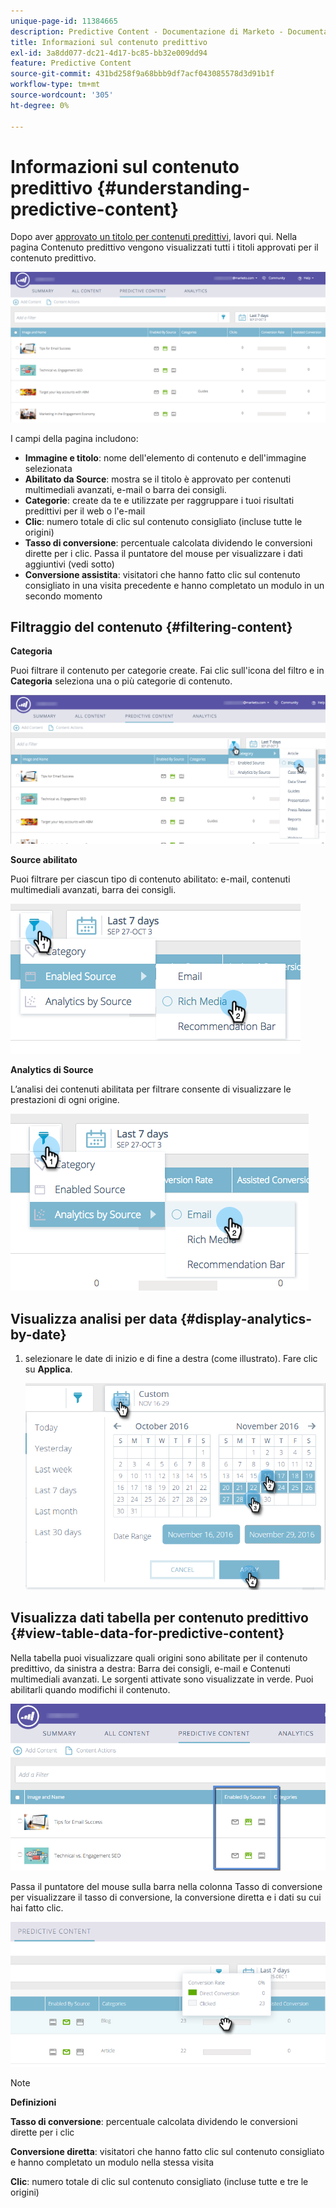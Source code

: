 ```yaml
---
unique-page-id: 11384665
description: Predictive Content - Documentazione di Marketo - Documentazione del prodotto
title: Informazioni sul contenuto predittivo
exl-id: 3a8dd077-dc21-4d17-bc85-bb32e009dd94
feature: Predictive Content
source-git-commit: 431bd258f9a68bbb9df7acf043085578d3d91b1f
workflow-type: tm+mt
source-wordcount: '305'
ht-degree: 0%

---
```


# Informazioni sul contenuto predittivo {#understanding-predictive-content}

Dopo aver [approvato un titolo per contenuti predittivi](/help/marketo/product-docs/predictive-content/working-with-all-content/approve-a-title-for-predictive-content.md), lavori qui. Nella pagina Contenuto predittivo vengono visualizzati tutti i titoli approvati per il contenuto predittivo.

![](assets/image2017-10-3-9-3a21-3a38.png)

I campi della pagina includono:

* **Immagine e titolo**: nome dell&#39;elemento di contenuto e dell&#39;immagine selezionata
* **Abilitato da Source**: mostra se il titolo è approvato per contenuti multimediali avanzati, e-mail o barra dei consigli.
* **Categorie**: create da te e utilizzate per raggruppare i tuoi risultati predittivi per il web o l&#39;e-mail
* **Clic**: numero totale di clic sul contenuto consigliato (incluse tutte le origini)
* **Tasso di conversione**: percentuale calcolata dividendo le conversioni dirette per i clic. Passa il puntatore del mouse per visualizzare i dati aggiuntivi (vedi sotto)
* **Conversione assistita**: visitatori che hanno fatto clic sul contenuto consigliato in una visita precedente e hanno completato un modulo in un secondo momento

## Filtraggio del contenuto {#filtering-content}

**Categoria**

Puoi filtrare il contenuto per categorie create. Fai clic sull&#39;icona del filtro e in **Categoria** seleziona una o più categorie di contenuto.

![](assets/image2017-10-3-9-3a24-3a38.png)

**Source abilitato**

Puoi filtrare per ciascun tipo di contenuto abilitato: e-mail, contenuti multimediali avanzati, barra dei consigli.

![](assets/image2017-10-3-9-3a25-3a9.png)

**Analytics di Source**

L’analisi dei contenuti abilitata per filtrare consente di visualizzare le prestazioni di ogni origine.

![](assets/image2017-10-3-9-3a25-3a34.png)

## Visualizza analisi per data {#display-analytics-by-date}

1. selezionare le date di inizio e di fine a destra (come illustrato). Fare clic su **Applica**.

   ![](assets/predictive-content-filter-by-date-hands.png)

## Visualizza dati tabella per contenuto predittivo {#view-table-data-for-predictive-content}

Nella tabella puoi visualizzare quali origini sono abilitate per il contenuto predittivo, da sinistra a destra: Barra dei consigli, e-mail e Contenuti multimediali avanzati. Le sorgenti attivate sono visualizzate in verde. Puoi abilitarli quando modifichi il contenuto.

![](assets/image2017-10-3-9-3a26-3a25.png)

Passa il puntatore del mouse sulla barra nella colonna Tasso di conversione per visualizzare il tasso di conversione, la conversione diretta e i dati su cui hai fatto clic.

![](assets/predictive-content-conversion-rate-popup-hand.png)

>[!NOTE]
>
>**Definizioni**
>
>**Tasso di conversione**: percentuale calcolata dividendo le conversioni dirette per i clic
>
>**Conversione diretta**: visitatori che hanno fatto clic sul contenuto consigliato e hanno completato un modulo nella stessa visita
>
>**Clic**: numero totale di clic sul contenuto consigliato (incluse tutte e tre le origini)
